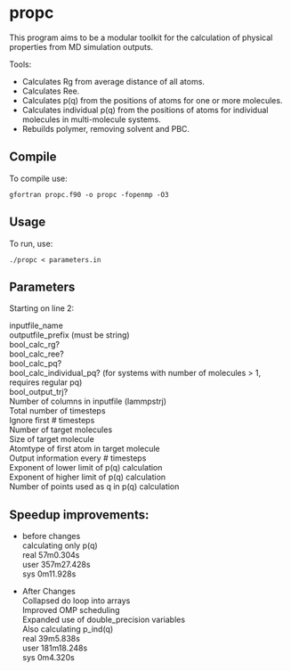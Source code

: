 # propc

This program aims to be a modular toolkit for the calculation of physical properties from MD simulation outputs.

Tools:
- Calculates Rg from average distance of all atoms.
- Calculates Ree.
- Calculates p(q) from the positions of atoms for one or more molecules.
- Calculates individual p(q) from the positions of atoms for individual molecules in multi-molecule systems.
- Rebuilds polymer, removing solvent and PBC.

## Compile

To compile use:

```
gfortran propc.f90 -o propc -fopenmp -O3
```

## Usage

To run, use:
```
./propc < parameters.in
```

## Parameters

Starting on line 2:


inputfile_name  
outputfile_prefix (must be string)  
bool_calc_rg?  
bool_calc_ree?  
bool_calc_pq?  
bool_calc_individual_pq? (for systems with number of molecules > 1, requires regular pq)  
bool_output_trj?  
Number of columns in inputfile (lammpstrj)  
Total number of timesteps  
Ignore first # timesteps  
Number of target molecules  
Size of target molecule  
Atomtype of first atom in target molecule  
Output information every # timesteps  
Exponent of lower limit of p(q) calculation  
Exponent of higher limit of p(q) calculation  
Number of points used as q in p(q) calculation  



## Speedup improvements:

+ before changes  
calculating only p(q)  
real    57m0.304s  
user    357m27.428s  
sys     0m11.928s  


+ After Changes  
Collapsed do loop into arrays  
Improved OMP scheduling  
Expanded use of double_precision variables  
Also calculating p_ind(q)  
real    39m5.838s  
user    181m18.248s  
sys     0m4.320s  
